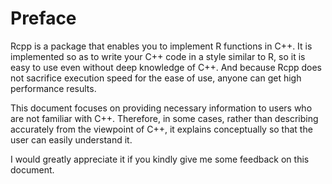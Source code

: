# Preface

Rcpp is a package that enables you to implement R functions in C++. It is implemented so as to write your C++ code in a style similar to R, so it is easy to use even without deep knowledge of C++. And because Rcpp does not sacrifice execution speed for the ease of use, anyone can get high performance results.

This document focuses on providing necessary information to users who are not familiar with C++. Therefore, in some cases, rather than describing accurately from the viewpoint of C++, it explains conceptually so that the user can easily understand it.

I would greatly appreciate it if you kindly give me some feedback on this document.

